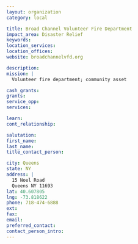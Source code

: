 ```yaml
---
layout: organization
category: local

title: Broad Channel Volunteer Fire Department
impact_area: Disaster Relief
keywords: 
location_services: 
location_offices: 
website: broadchannelvfd.org

description: 
mission: |
  Volunteer fire department; community asset

cash_grants: 
grants: 
service_opp: 
services: 

learn: 
cont_relationship: 

salutation: 
first_name: 
last_name: 
title_contact_person: 

city: Queens
state: NY
address: |
  15 Noel Road    
  Queens NY 11693
lat: 40.607805
lng: -73.818622
phone: 718-474-6888
ext: 
fax: 
email: 
preferred_contact: 
contact_person_intro: 
---
```

